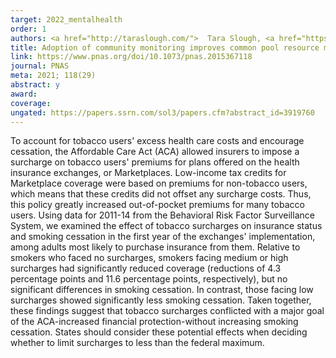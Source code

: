 ```yaml
---
target: 2022_mentalhealth
order: 1
authors: <a href="http://taraslough.com/">  Tara Slough, <a href="https://www.rubenson.org/"> Daniel Rubenson, and 16 others </a> 
title: Adoption of community monitoring improves common pool resource management across contexts
link: https://www.pnas.org/doi/10.1073/pnas.2015367118
journal: PNAS
meta: 2021; 118(29)
abstract: y
award: 
coverage: 
ungated: https://papers.ssrn.com/sol3/papers.cfm?abstract_id=3919760
---
```

To account for tobacco users' excess health care costs and encourage cessation, the Affordable Care Act (ACA) allowed insurers to impose a surcharge on tobacco users' premiums for plans offered on the health insurance exchanges, or Marketplaces. Low-income tax credits for Marketplace coverage were based on premiums for non-tobacco users, which means that these credits did not offset any surcharge costs. Thus, this policy greatly increased out-of-pocket premiums for many tobacco users. Using data for 2011-14 from the Behavioral Risk Factor Surveillance System, we examined the effect of tobacco surcharges on insurance status and smoking cessation in the first year of the exchanges' implementation, among adults most likely to purchase insurance from them. Relative to smokers who faced no surcharges, smokers facing medium or high surcharges had significantly reduced coverage (reductions of 4.3 percentage points and 11.6 percentage points, respectively), but no significant differences in smoking cessation. In contrast, those facing low surcharges showed significantly less smoking cessation. Taken together, these findings suggest that tobacco surcharges conflicted with a major goal of the ACA-increased financial protection-without increasing smoking cessation. States should consider these potential effects when deciding whether to limit surcharges to less than the federal maximum.